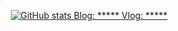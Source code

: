<p align=center>
  <a href="https://github.com/anuraghazra/github-readme-stats">
    <img src="https://github-readme-stats.vercel.app/api?username=AhmirZhang&show_icons=true&include_all_commits=true&theme=tokyonight" alt="GitHub stats">
     Blog: *****
  Vlog: *****
  </a>
</p>
